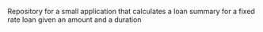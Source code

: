 Repository for a small application that calculates a loan summary for a fixed rate loan given an amount and a duration